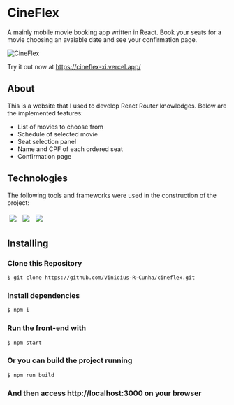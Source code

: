 # CineFlex
A mainly mobile movie booking app written in React. Book your seats for a movie choosing an avaiable date and see your confirmation page.

![CineFlex](https://user-images.githubusercontent.com/92492685/150708997-a44a3ddc-5f63-45fe-b93c-33a5460c65c3.gif)

Try it out now at https://cineflex-xi.vercel.app/

## About
This is a website that I used to develop React Router knowledges. Below are the implemented features:
- List of movies to choose from
- Schedule of selected movie
- Seat selection panel
- Name and CPF of each ordered seat
- Confirmation page

## Technologies
The following tools and frameworks were used in the construction of the project:<br>
<p>
  <img style='margin: 5px;' src='https://img.shields.io/badge/axios%20-%2320232a.svg?&style=for-the-badge&color=informational'>
  <img style='margin: 5px;' src="https://img.shields.io/badge/react-app%20-%2320232a.svg?&style=for-the-badge&color=60ddf9&logo=react&logoColor=%2361DAFB"/>
  <img style='margin: 5px;' src="https://img.shields.io/badge/react_route%20-%2320232a.svg?&style=for-the-badge&logo=react&logoColor=%2361DAFB"/>
</p>

## Installing

### Clone this Repository
```bash
$ git clone https://github.com/Vinicius-R-Cunha/cineflex.git
```

### Install dependencies

```bash
$ npm i
```

### Run the front-end with
```bash
$ npm start
```

### Or you can build the project running

```bash
$ npm run build
```

### And then access http://localhost:3000 on your browser
